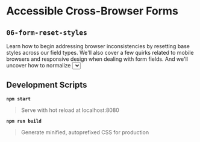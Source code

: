# Accessible Cross-Browser Forms

## `06-form-reset-styles`

Learn how to begin addressing browser inconsistencies by resetting base styles across our field types. We'll also cover a few quirks related to mobile browsers and responsive design when dealing with form fields. And we'll uncover how to normalize <select> which was formerly one of the trickiest fields but is not too bad now thanks to modern CSS.

## Development Scripts

**`npm start`**

> Serve with hot reload at localhost:8080

**`npm run build`**

> Generate minified, autoprefixed CSS for production
